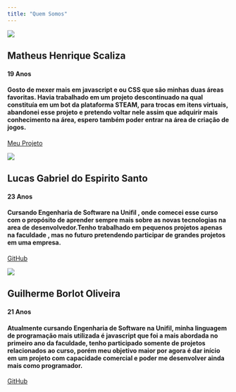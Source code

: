 ```yaml
---
title: "Quem Somos"
---
```

![](https://scontent.fldb3-1.fna.fbcdn.net/v/t1.0-9/40530015_2036331043119226_5787861571191439360_o.jpg?_nc_cat=100&_nc_sid=09cbfe&_nc_eui2=AeHgbq-BWNFBETY_7TY_ATbdQHDbCBcgjnDi_h6vyXLPsSF4J8JE-PUcNrzD05CODZ07TxdcajFkHjqGhZpAUFgfaLxyv2X1ch426M7N6mXaCg&_nc_ohc=VAxUBN9Air8AX9LyhIR&_nc_ht=scontent.fldb3-1.fna&oh=41354dc51bb83afe47269414db9e95ee&oe=5EA729BD)
## Matheus Henrique Scaliza
#### 19 Anos
#### Gosto de mexer mais em javascript e ou CSS que são minhas duas áreas favoritas. Havia trabalhado em um projeto descontinuado na qual constituía em um bot da plataforma STEAM, para trocas em itens virtuais, abandonei esse projeto e pretendo voltar nele assim que adquirir mais conhecimento na área, espero também poder entrar na área de criação de jogos.

[Meu Projeto](https://drive.google.com/drive/folders/13RZ4QUdNf4bAHRixoagttbQn7HoXihtb?usp=sharing)




![](https://scontent.fldb1-1.fna.fbcdn.net/v/t1.0-9/p960x960/67174339_2166063950168861_1614098132025475072_o.jpg?_nc_cat=109&_nc_sid=dd7718&_nc_oc=AQm2BpNCQuNKGNANMM5DZl973nC17w4jsNuGVfcaejzm7yKDeFdIKfF3cefpCoIvYH8&_nc_ht=scontent.fldb1-1.fna&_nc_tp=6&oh=2d0f65a3bfe6af0a678b113bb9e2003f&oe=5EA65C49)

## Lucas Gabriel do Espirito Santo

#### 23 Anos

#### Cursando Engenharia de Software na Unifil , onde comecei esse curso com o propósito de aprender sempre mais sobre as novas tecnologias na area de desenvolvedor.Tenho trabalhado em pequenos projetos apenas na faculdade , mas no futuro pretendendo participar de grandes projetos em uma empresa.

[GitHub](https://github.com/Lucas-GES)


![](https://lh3.googleusercontent.com/KZ-QIe9Y_DdKsmJ04UpwHhcvHfHbd5xag0EC6BYMNquxWSwIMA6YXqVa__c6JRqhNqktt5riQI7NMFpXairQUR0eKA8ZDKQI2Q07zPuEA7xm-4nIx29R1HpWayzOPJGlC8slksdV4G0RzwkXt3tH4Xq7vmCqGuuKsya35hKTfOLAhj_GPbfsrx6br3hNXSu-4gBXpJvhjox0RXVdF2S4MFqLMV0uCMri_EwE9AzYllz6Odmcwo-7AgZjGuq1JfLj9SsJYelbkXv4ScDkSfcbg6tTy2Iib0hrZ-zDGlIlDWt0wowMJwAHMbYU_7au5GUga7JD4yz9nddBmKdwlDCImWybyPbwoPCbGlZ2ebLUN0tP5hLhLX_S8VbEkDsu2Hbh5wAGwt5HPq87a7JsxSqnQtsaQ1D4VpbOtIEP9rrHtRwAeh9kQadl8WHRCKFx-SnjNoWDt642OwYzq55sZaKAARabjR1PkrQuVk-ALNgF-1taFUTTZZiIQHUPs5KLPs8F4p7Td7OOu8OJ1pYaOZFz8Ytrf4-Zvsm5Br-bRFmbkHhY1ytVfRfWemOQRwHrorynvZ1TCPiuTSOhZR-LQ-Zu2LspPAcqqPRckodMpQNS9xRGUrCA2S-bIn2YqPPfwB9Wq7z2GTtKq1DqMNmbJOnx5G2-Wk5jnH9P9-DTCQnZupE9d-esA6jeG-3zXtt4SA=w681-h907-no)

## Guilherme Borlot Oliveira

#### 21 Anos

#### Atualmente cursando Engenharia de Software na Unifil, minha linguagem de programação mais utilizada é javascript que foi a mais abordada no primeiro ano da faculdade, tenho participado somente de projetos relacionados ao curso, porém meu objetivo maior por agora é dar início em um projeto com capacidade comercial e poder me desenvolver ainda mais como programador.

[GitHub](https://github.com/guiborlot)